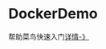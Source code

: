# DockerDemo

帮助菜鸟快速入门[详情-》](http://www.ij34.com/2020/10/14/docker%E5%BF%AB%E9%80%9F%E9%83%A8%E7%BD%B2springboot%E4%BE%8B%E5%AD%90/)







